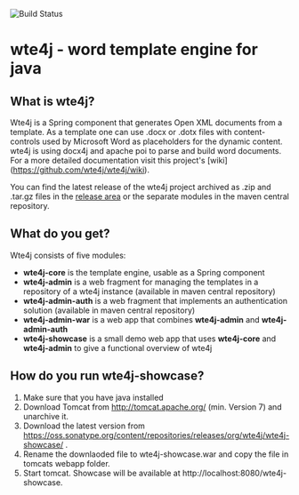 ![Build Status](https://github.com/wte4j/wte4j/actions/workflows/maven.yml/badge.svg?branch=master)

# wte4j - word template engine for java

## What is wte4j?
Wte4j is a Spring component that generates Open XML documents from a template.
As a template one can use .docx or .dotx files with content-controls used by Microsoft Word as placeholders for the dynamic content. wte4j is using docx4j and apache poi to parse and build word documents.
For a more detailed documentation visit this project's [wiki] (https://github.com/wte4j/wte4j/wiki). 

You can find the latest release of the wte4j project archived as .zip and .tar.gz files in the [release area](https://github.com/wte4j/wte4j/releases) or the separate modules in the maven central repository.

## What do you get?
Wte4j consists of five modules:

- **wte4j-core** is the template engine, usable as a Spring component
- **wte4j-admin** is a web fragment for managing the templates in a repository of a wte4j instance (available in maven central repository)
- **wte4j-admin-auth** is a web fragment that implements an authentication solution (available in maven central repository)
- **wte4j-admin-war** is a web app that combines **wte4j-admin** and **wte4j-admin-auth**
- **wte4j-showcase** is a small demo web app that uses **wte4j-core** and **wte4j-admin** to give a functional overview of wte4j

## How do you run wte4j-showcase?

1. Make sure that you have java installed
2. Download Tomcat from http://tomcat.apache.org/ (min. Version 7) and unarchive it.
3. Download the latest version from https://oss.sonatype.org/content/repositories/releases/org/wte4j/wte4j-showcase/ .
4. Rename the downlaoded file to wte4j-showcase.war and copy the file in tomcats webapp folder.
5. Start tomcat. Showcase will be available at http://localhost:8080/wte4j-showcase.


